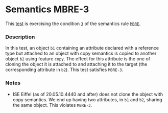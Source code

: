 # Semantics MBRE-3

This [test](.) is exercising the condition [`3`](../Readme.md) of the semantics rule [`MBRE`](../../mbre/Readme.md).

### Description

In this test, an object `b1` containing an attribute declared with a reference type but attached to an object with copy semantics is copied to another object  `b2` using feature `copy`. The effect for this attribute is the one of cloning the object it is attached to and attaching it to the target (the corresponding attribute in `b2`). This test satisfies `MBRE-3`.

### Notes

* ISE Eiffel (as of 20.05.10.4440 and after) does not clone the object with copy semantics. We end up having two attributes, in `b1` and `b2`, sharing the same object. This violates `MBRE-3`.
